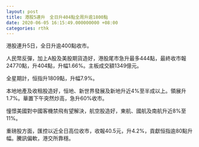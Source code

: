 ```yaml
---
layout: post
title: 港股5連升　全日升404點全周升逾1800點
date: 2020-06-05 16:15:49.000000000 +08:00
categories: rthk
---
```


港股連升5日，全日升逾400點收市。

人民幣反彈，加上A股及美股期貨造好，港股尾市急升最多444點，最終收市報24770點，升404點，升幅1.66%。主板成交額1349億元。

全星期計，恒指升1809點，升幅7.9%。

本地地產及收租股造好，恒地、新世界發展及新地升近4%至半成以上。領展升1.7%。華置下午突然炒高，急升60%收市。

憧憬美國對中國客機禁飛有望解決，航空股造好，東航、國航及南航升近8%至11%。

重磅股方面，匯控以近全日高位收市，收報40.5元，升4.2%，貢獻恒指逾80點升幅。騰訊偏軟，港交所靠穩。
